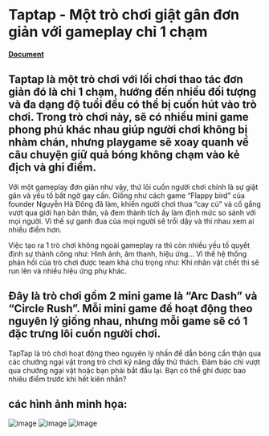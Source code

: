 # Taptap - Một trò chơi giật gân đơn giản với gameplay chỉ 1 chạm

[**Document**](https://docs.google.com/document/d/1mBl3tkuaHIHijLJ_xC3EzOXxHnzqlGqv0kFu2vCxhJo/edit?usp=sharing)
## Taptap là một trò chơi với lối chơi thao tác đơn giản đó là chỉ 1 chạm, hướng đến nhiều đối tượng và đa dạng độ tuổi đều có thể bị cuốn hút vào trò chơi. Trong trò chơi này, sẽ có nhiều mini game phong phú khác nhau giúp người chơi không bị nhàm chán, nhưng playgame sẽ xoay quanh về câu chuyện giữ quả bóng không chạm vào kẻ địch và ghi điểm.

Với một gameplay đơn giãn như vậy, thứ lôi cuốn người chơi chính là sự giật gân và yếu tố bất ngờ gay cấn. Giống như cách game “Flappy bird” của founder Nguyễn Hà Đông đã làm, khiến người chơi thua “cay cú” và cố gắng vượt qua giới hạn bản thân, và đem thành tích ấy làm định mức so sánh với mọi người. Vì thế sự ganh đua của mọi người sẽ trổi dậy và thi nhau xem ai nhiều điểm hơn.

Việc tạo ra 1 trò chơi không ngoài gameplay ra thì còn nhiều yếu tố quyết định sự thành công như: Hình ảnh, âm thanh, hiệu ứng... Vì thế hệ thống phản hồi của trò chơi được team khá chú trọng như: Khi nhân vật chết thì sẽ run lên và nhiều hiệu ứng phụ khác.

## Đây là trò chơi gồm 2 mini game là “Arc Dash” và “Circle Rush”. Mỗi mini game đề hoạt động theo nguyên lý giống nhau, nhưng mỗi game sẽ có 1 đặc trưng lôi cuốn người chơi.
TapTap  là trò chơi hoạt động theo nguyên lý nhấn để dẫn bóng cẩn thận qua các chướng ngại vật trong trò chơi kỹ năng đầy thử thách. Đảm bảo chỉ vượt qua chướng ngại vật hoặc bạn phải bắt đầu lại. Bạn có thể ghi được bao nhiêu điểm trước khi hết kiên nhẫn?

## các hình ảnh minh họa:
![image](https://user-images.githubusercontent.com/88275892/234062495-2cef9c56-d9ba-4971-9759-a5a8b2ea9c03.png)
![image](https://user-images.githubusercontent.com/88275892/234062676-784f4e9b-d5f6-44d7-b49d-f0299bdcff0d.png)
![image](https://user-images.githubusercontent.com/88275892/234062698-bdcfc2aa-e8a4-49e8-ae10-e3db43949601.png)
